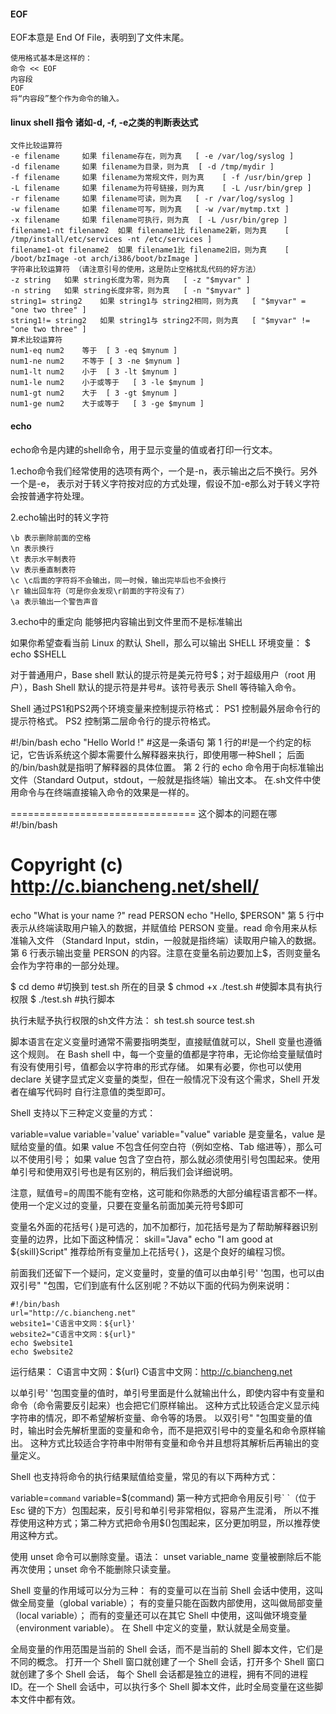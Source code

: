 

#### EOF
EOF本意是 End Of File，表明到了文件末尾。
```
使用格式基本是这样的：
命令 << EOF
内容段
EOF
将“内容段”整个作为命令的输入。
```


#### linux shell 指令 诸如-d, -f, -e之类的判断表达式
```
文件比较运算符
-e filename 	如果 filename存在，则为真 	[ -e /var/log/syslog ]
-d filename 	如果 filename为目录，则为真 	[ -d /tmp/mydir ]
-f filename 	如果 filename为常规文件，则为真 	[ -f /usr/bin/grep ]
-L filename 	如果 filename为符号链接，则为真 	[ -L /usr/bin/grep ]
-r filename 	如果 filename可读，则为真 	[ -r /var/log/syslog ]
-w filename 	如果 filename可写，则为真 	[ -w /var/mytmp.txt ]
-x filename 	如果 filename可执行，则为真 	[ -L /usr/bin/grep ]
filename1-nt filename2 	如果 filename1比 filename2新，则为真 	[ /tmp/install/etc/services -nt /etc/services ]
filename1-ot filename2 	如果 filename1比 filename2旧，则为真 	[ /boot/bzImage -ot arch/i386/boot/bzImage ]
字符串比较运算符 （请注意引号的使用，这是防止空格扰乱代码的好方法）
-z string 	如果 string长度为零，则为真 	[ -z "$myvar" ]
-n string 	如果 string长度非零，则为真 	[ -n "$myvar" ]
string1= string2 	如果 string1与 string2相同，则为真 	[ "$myvar" = "one two three" ]
string1!= string2 	如果 string1与 string2不同，则为真 	[ "$myvar" != "one two three" ]
算术比较运算符
num1-eq num2 	等于	[ 3 -eq $mynum ]
num1-ne num2 	不等于	[ 3 -ne $mynum ]
num1-lt num2 	小于	[ 3 -lt $mynum ]
num1-le num2 	小于或等于	[ 3 -le $mynum ]
num1-gt num2 	大于	[ 3 -gt $mynum ]
num1-ge num2 	大于或等于	[ 3 -ge $mynum ]
```

#### echo
echo命令是内建的shell命令，用于显示变量的值或者打印一行文本。

1.echo命令我们经常使用的选项有两个，一个是-n，表示输出之后不换行。另外一个是-e，
表示对于转义字符按对应的方式处理，假设不加-e那么对于转义字符会按普通字符处理。

2.echo输出时的转义字符
```
\b 表示删除前面的空格
\n 表示换行
\t 表示水平制表符
\v 表示垂直制表符
\c \c后面的字符将不会输出，同一时候，输出完毕后也不会换行
\r 输出回车符（可是你会发现\r前面的字符没有了）
\a 表示输出一个警告声音
```

3.echo中的重定向
能够把内容输出到文件里而不是标准输出


如果你希望查看当前 Linux 的默认 Shell，那么可以输出 SHELL 环境变量：
$ echo $SHELL

对于普通用户，Base shell 默认的提示符是美元符号$；对于超级用户（root 用户），Bash Shell
默认的提示符是井号#。该符号表示 Shell 等待输入命令。

Shell 通过PS1和PS2两个环境变量来控制提示符格式：
PS1 控制最外层命令行的提示符格式。
PS2 控制第二层命令行的提示符格式。

#!/bin/bash
echo "Hello World !"  #这是一条语句
第 1 行的#!是一个约定的标记，它告诉系统这个脚本需要什么解释器来执行，即使用哪一种Shell；
后面的/bin/bash就是指明了解释器的具体位置。
第 2 行的 echo 命令用于向标准输出文件（Standard Output，stdout，一般就是指终端）输出文本。
在.sh文件中使用命令与在终端直接输入命令的效果是一样的。

================================   这个脚本的问题在哪
#!/bin/bash
# Copyright (c) http://c.biancheng.net/shell/
echo "What is your name ?"
read PERSON
echo "Hello, $PERSON"
第 5 行中表示从终端读取用户输入的数据，并赋值给 PERSON 变量。read 命令用来从标准输入文件
（Standard Input，stdin，一般就是指终端）读取用户输入的数据。
第 6 行表示输出变量 PERSON 的内容。注意在变量名前边要加上$，否则变量名会作为字符串的一部分处理。


$ cd demo  #切换到 test.sh 所在的目录
$ chmod +x ./test.sh  #使脚本具有执行权限
$ ./test.sh  #执行脚本

执行未赋予执行权限的sh文件方法：
sh test.sh
source test.sh



脚本语言在定义变量时通常不需要指明类型，直接赋值就可以，Shell 变量也遵循这个规则。
在 Bash shell 中，每一个变量的值都是字符串，无论你给变量赋值时有没有使用引号，值都会以字符串的形式存储。
如果有必要，你也可以使用 declare 关键字显式定义变量的类型，但在一般情况下没有这个需求，Shell 开发者在编写代码时
自行注意值的类型即可。

Shell 支持以下三种定义变量的方式：

variable=value
variable='value'
variable="value"
variable 是变量名，value 是赋给变量的值。如果 value 不包含任何空白符（例如空格、Tab 缩进等），那么可以不使用引号；
如果 value 包含了空白符，那么就必须使用引号包围起来。使用单引号和使用双引号也是有区别的，稍后我们会详细说明。

注意，赋值号=的周围不能有空格，这可能和你熟悉的大部分编程语言都不一样。
使用一个定义过的变量，只要在变量名前面加美元符号$即可

变量名外面的花括号{ }是可选的，加不加都行，加花括号是为了帮助解释器识别变量的边界，比如下面这种情况：
    skill="Java"
    echo "I am good at ${skill}Script"
推荐给所有变量加上花括号{ }，这是个良好的编程习惯。

前面我们还留下一个疑问，定义变量时，变量的值可以由单引号' '包围，也可以由双引号" "包围，它们到底有什么区别呢？不妨以下面的代码为例来说明：

    #!/bin/bash
    url="http://c.biancheng.net"
    website1='C语言中文网：${url}'
    website2="C语言中文网：${url}"
    echo $website1
    echo $website2

运行结果：
C语言中文网：${url}
C语言中文网：http://c.biancheng.net

以单引号' '包围变量的值时，单引号里面是什么就输出什么，即使内容中有变量和命令（命令需要反引起来）也会把它们原样输出。
这种方式比较适合定义显示纯字符串的情况，即不希望解析变量、命令等的场景。
以双引号" "包围变量的值时，输出时会先解析里面的变量和命令，而不是把双引号中的变量名和命令原样输出。
这种方式比较适合字符串中附带有变量和命令并且想将其解析后再输出的变量定义。

Shell 也支持将命令的执行结果赋值给变量，常见的有以下两种方式：

variable=`command`
variable=$(command)
第一种方式把命令用反引号` `（位于 Esc 键的下方）包围起来，反引号和单引号非常相似，容易产生混淆，
所以不推荐使用这种方式；第二种方式把命令用$()包围起来，区分更加明显，所以推荐使用这种方式。

使用 unset 命令可以删除变量。语法：
    unset variable_name
变量被删除后不能再次使用；unset 命令不能删除只读变量。

Shell 变量的作用域可以分为三种：
    有的变量可以在当前 Shell 会话中使用，这叫做全局变量（global variable）；
    有的变量只能在函数内部使用，这叫做局部变量（local variable）；
    而有的变量还可以在其它 Shell 中使用，这叫做环境变量（environment variable）。
在 Shell 中定义的变量，默认就是全局变量。

全局变量的作用范围是当前的 Shell 会话，而不是当前的 Shell 脚本文件，它们是不同的概念。
打开一个 Shell 窗口就创建了一个 Shell 会话，打开多个 Shell 窗口就创建了多个 Shell 会话，
每个 Shell 会话都是独立的进程，拥有不同的进程 ID。在一个 Shell 会话中，可以执行多个 Shell
脚本文件，此时全局变量在这些脚本文件中都有效。


